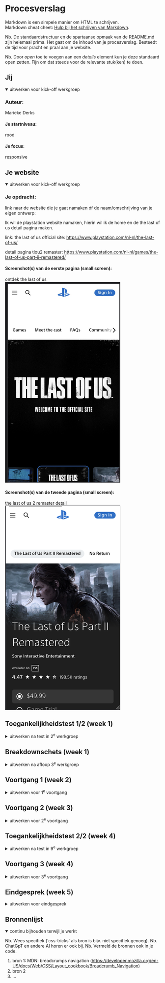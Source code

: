 # Procesverslag
Markdown is een simpele manier om HTML te schrijven.  
Markdown cheat cheet: [Hulp bij het schrijven van Markdown](https://github.com/adam-p/markdown-here/wiki/Markdown-Cheatsheet).

Nb. De standaardstructuur en de spartaanse opmaak van de README.md zijn helemaal prima. Het gaat om de inhoud van je procesverslag. Besteedt de tijd voor pracht en praal aan je website.

Nb. Door *open* toe te voegen aan een *details* element kun je deze standaard open zetten. Fijn om dat steeds voor de relevante stuk(ken) te doen.





## Jij

<details open>
  <summary>uitwerken voor kick-off werkgroep</summary>

  ### Auteur:
  Marieke Derks

  #### Je startniveau:
  rood 

  #### Je focus:
  responsive
 
</details>





## Je website

<details open>
  <summary>uitwerken voor kick-off werkgroep</summary>

  ### Je opdracht:
  link naar de website die je gaat namaken óf de naam/omschrijving van je eigen ontwerp:
  
  Ik wil de playstation website namaken, hierin wil ik de home en de the last of us detail pagina maken.

  link:
  the last of us official site: https://www.playstation.com/nl-nl/the-last-of-us/

  detail pagina tlou2 remaster: https://www.playstation.com/nl-nl/games/the-last-of-us-part-ii-remastered/

  #### Screenshot(s) van de eerste pagina (small screen): 
  ontdek the last of us
  <img src="readme-images/thelastofus_ontdek.jpg" width="375px" alt="pagina rondom de game the last of us">


  #### Screenshot(s) van de tweede pagina (small screen):
  the last of us 2 remaster detail
  <img src="readme-images/detail_thelastofus.png" width="375px" alt="detail pagina van the last of us 2 remaster">
 
</details>



## Toegankelijkheidstest 1/2 (week 1)

<details>
  <summary>uitwerken na test in 2<sup>e</sup> werkgroep</summary>

  ### Bevindingen
  Lijst met je bevindingen die in de test naar voren kwamen:

  Slechte motoriek: getest door vingers vast te binden
  -> Over het algemeen is de website nog steeds te gebruiken als de middelvinger en wijsvinger aan elkaar verbonden zijn.
  -> touchpad is hierin beschikbaar en op mobiel is het vooral scorllen en klikken en op deze wijze wordt je daarin niet veel beperkt.
  -> toetsenbord voor navigatie is ook beschikbaar.

  Spasmes/Parkinsons: 
  -> Muis/touchpad niet goed bruikbaar, dit gaat erg moeizaam. 
  -> Verschillende toetsen wel bruikbaar in het navigeren van de website. 
  -> Dit ligt er wel aan hoe heftig de spieren trekken want opgegeven moment was het voor mij vrijn lastig om überhaupt te functioneren.
  Dit misschien omdat ik hierin ook geen levenservaring heb.

  Zicht: getest aan de hand van verschillende brilletjes die het zicht beperken
  -> door verschillende brilletjes was de website voor een groot deel nog toegankelijk, de belangrijkste elementen waren over het algemeen nog in beeld.
  ->Er is tekst met laag contrast of onvoldoende vergrotingsopties en kan moeilijk leesbaar zijn.
  -> Kleurenblindheid kan problemen veroorzaken als de kleur de enige manier is om informatie over te brengen

  Concentratie
  -> De site bevat visueel drukke elementen zoals dynamische afbeeldingen en video's 
  -> Geen opties zoals vereenvoudige weergave of 'focusmodus'
  -> De navigatie is een beetje complex door dat je scrolt door een paar opties en de andere website navigatie in een hamburger ziiten (op mobiel).
  

</details>



## Breakdownschets (week 1)

<details>
  <summary>uitwerken na afloop 3<sup>e</sup> werkgroep</summary>

  ### de hele pagina: 
  <img src="readme-images/breakdown-schets1.jpg" width="375px" alt="breakdown van de hele pagina">

  ### de tweede pagina
  <img src="readme-images/breakdown-schets2.jpg" width="375px" alt="breakdown van de tweede pagina">

  ### dynamisch deel (bijv menu): 
  <img src="readme-images/dummy-plaatje.jpg" width="375px" alt="breakdown van een dynamisch deel">

  ### wellicht nog een dynamisch deel (bijv filter): 
  <img src="readme-images/dummy-plaatje.jpg" width="375px" alt="breakdown van nog een dynamisch deel">

</details>





## Voortgang 1 (week 2)

<details>
  <summary>uitwerken voor 1<sup>e</sup> voortgang</summary>

  ### Stand van zaken
  Over het algemeen ging het goed met html opzetten van de pagina's. Ik merkte wel in het gesprek dat
  ik soms slordigheids foutjes maakte zoals het vergeten van de header in de body plaatsen. Maar als je het mij vraagt komt dit vooral doordat ik weer even moest opstarten met code. 

  <img src="readme-images/html-nav.png" width="375px" alt="screenshot navigatie code">

  Ook heb ik een paar tips gekregen over hoe ik mijn navigatie kan aanpakken en heb ik dit gelijk toegpast. Namelijk meerdere ul's gebruiken in de navigatie. 


  ### Agenda voor meeting
  samen met je groepje opstellen

  | student 1      | student 2          | student 3    | student 4        |
  | ---            | ---                | ---          | ---              |
  | dit bespreken  | en dit             | en ik dit    | en dan ik dat    |
  | en dat ook nog | dit als er tijd is | nog een punt | dit wil ik zeker |
  | ...            | ...                | ...          | ...              |


  ### Verslag van meeting
  hier na afloop snel de uitkomsten van de meeting vastleggen

  - Header in body zetten
  - Gebruik maken van details (nieuwe html tag)
  - Paar kleine detail foutjes in html verbeteren
  - Twee UL's in Navigation maken
  - Kiezen welke micro-interaction je gaat focussen


</details>





## Voortgang 2 (week 3)

<details>
  <summary>uitwerken voor 2<sup>e</sup> voortgang</summary>

  ### Stand van zaken
  hier dit ging goed & dit was lastig (neem ook screenshots op van delen van je website en code)


  ### Agenda voor meeting
  samen met je groepje opstellen

  | Marieke        | Berend             | Fatima       | Anko             |
  | ---            | ---                | ---          | ---              |
  | dit bespreken  | en dit             | en ik dit    | en dan ik dat    |
  | en dat ook nog | dit als er tijd is | nog een punt | dit wil ik zeker |
  | ...            | ...                | ...          | ...              |


  -> Efficient css
  -> Waar mag ik classes gebruiken en hoeveel? (sections of body?)
  -> Instagram feed in html
  -> In hoeverre moet ik alles uitwerken
  -> Font gaat niet naar github + sommige plaatjes

  ### Verslag van meeting
  hier na afloop snel de uitkomsten van de meeting vastleggen

  - nav tweede pagina is anders (heeft maar 2 li's)
  - ds-store kan weg 
  - nav button class weghalen
  - Section en articles altijd beginnen met heading en van plaats wisselen met order
  - width in html weg halen
  - goed beargumenteren waarom wel divs en classes
  - 1 carrousel uitwerken en hamburger menu (carrousel in t begin)
  - button hover niet vergeten
  - consistent em en px gebruik? 

</details>





## Toegankelijkheidstest 2/2 (week 4)

<details>
  <summary>uitwerken na test in 9<sup>e</sup> werkgroep</summary>

  ### Bevindingen
  Lijst met je bevindingen die in de test naar voren kwamen (geef ook aan wat er verbeterd is):



</details>





## Voortgang 3 (week 4)

<details>
  <summary>uitwerken voor 3<sup>e</sup> voortgang</summary>

  ### Stand van zaken
  hier dit ging goed & dit was lastig (neem ook screenshots op van delen van je website en code)


  ### Agenda voor meeting
  samen met je groepje opstellen

  | student 1      | student 2          | student 3    | student 4        |
  | ---            | ---                | ---          | ---              |
  | dit bespreken  | en dit             | en ik dit    | en dan ik dat    |
  | en dat ook nog | dit als er tijd is | nog een punt | dit wil ik zeker |
  | ...            | ...                | ...          | ...              |

Vragen:
  -> section en articles beginnen met heading & switchen met order??
  -> kan ik < br > gebruiken?
  -> hamburger en dialog genoeg aan micro-interactions?
  -> language reader niet correct?
  -> div gebruiken om de dialog om sluit knopje er boven te zetten? Is dit responsief lief?
  -> is mijn toegankelijkheids test uitgebreid genoeg (?)


  ### Verslag van meeting
  hier na afloop snel de uitkomsten van de meeting vastleggen

  - punt 1
  - punt 2
  - nog een punt
  - ...

</details>





## Eindgesprek (week 5)

<details>
  <summary>uitwerken voor eindgesprek</summary>

  ### Je uitkomst - karakteristiek screenshots:
  <img src="readme-images/dummy-plaatje.jpg" width="375px" alt="uitomst opdracht 1">


  ### Dit ging goed/Heb ik geleerd: 
  Korte omschrijving met plaatjes

  <img src="readme-images/dummy-plaatje.jpg" width="375px" alt="top">


  ### Dit was lastig/Is niet gelukt:
  Korte omschrijving met plaatjes

  <img src="readme-images/dummy-plaatje.jpg" width="375px" alt="bummer">
</details>





## Bronnenlijst

<details open>
  <summary>continu bijhouden terwijl je werkt</summary>

  Nb. Wees specifiek ('css-tricks' als bron is bijv. niet specifiek genoeg). 
  Nb. ChatGpT en andere AI horen er ook bij.
  Nb. Vermeld de bronnen ook in je code.

  1. bron 1: MDN: breadcrumps navigation (https://developer.mozilla.org/en-US/docs/Web/CSS/Layout_cookbook/Breadcrumb_Navigation)
  2. bron 2
  3. ...

</details>
